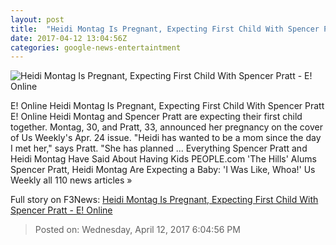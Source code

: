 ```yaml
---
layout: post
title:  "Heidi Montag Is Pregnant, Expecting First Child With Spencer Pratt - E! Online"
date: 2017-04-12 13:04:56Z
categories: google-news-entertaintment
---
```


![Heidi Montag Is Pregnant, Expecting First Child With Spencer Pratt - E! Online](http://akns-images.eonline.com/eol_images/Entire_Site/201737/rs_600x600-170407054009-600.Heidi-Montag-Spencer-Pratt-JR-040717.jpg?downsize=450:*&crop=450:350;left,top)

E! Online Heidi Montag Is Pregnant, Expecting First Child With Spencer Pratt E! Online Heidi Montag and Spencer Pratt are expecting their first child together. Montag, 30, and Pratt, 33, announced her pregnancy on the cover of Us Weekly's Apr. 24 issue. "Heidi has wanted to be a mom since the day I met her," says Pratt. "She has planned ... Everything Spencer Pratt and Heidi Montag Have Said About Having Kids PEOPLE.com 'The Hills' Alums Spencer Pratt, Heidi Montag Are Expecting a Baby: 'I Was Like, Whoa!' Us Weekly all 110 news articles »


Full story on F3News: [Heidi Montag Is Pregnant, Expecting First Child With Spencer Pratt - E! Online](http://www.f3nws.com/n/ujmVgD)

> Posted on: Wednesday, April 12, 2017 6:04:56 PM
